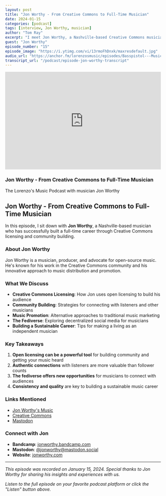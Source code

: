 ```yaml
---
layout: post
title: "Jon Worthy - From Creative Commons to Full-Time Musician"
date: 2024-01-15
categories: [podcast]
tags: [interview, Jon Worthy, musician]
author: "Tom Ray"
excerpt: "I meet Jon Worthy, a Nashville-based Creative Commons musician who has built a successful career through open licensing and community building."
guest: "Jon Worthy"
episode_number: "15"
episode_image: "https://i.ytimg.com/vi/13rmoFhDnxk/maxresdefault.jpg"
audio_url: "https://anchor.fm/lorenzosmusic/episodes/Basspistol---Music--Promotion-and-Navigating-The-Fediverse-e369vbj"
transcript_url: "/podcast/episode-jon-worthy-transcript"
---
```

<div class="video-card">
    <div class="video-embed">
        <iframe
            width="100%"
            height="315"
            src="https://www.youtube.com/embed/13rmoFhDnxk"
            title="Jon Worthy - From Creative Commons to Full-Time Musician"
            frameborder="0"
            allow="accelerometer; autoplay; clipboard-write; encrypted-media; gyroscope; picture-in-picture"
            allowfullscreen>
        </iframe>
    </div>
    <div class="video-info">
        <h3>Jon Worthy - From Creative Commons to Full-Time Musician</h3>
        <p>The Lorenzo's Music Podcast with musician Jon Worthy</p>
    </div>
</div>

## Jon Worthy - From Creative Commons to Full-Time Musician

In this episode, I sit down with **Jon Worthy**, a Nashville-based musician who has successfully built a full-time career through Creative Commons licensing and community building.

### About Jon Worthy

Jon Worthy is a musician, producer, and advocate for open-source music. He's known for his work in the Creative Commons community and his innovative approach to music distribution and promotion.

### What We Discuss

- **Creative Commons Licensing**: How Jon uses open licensing to build his audience
- **Community Building**: Strategies for connecting with listeners and other musicians
- **Music Promotion**: Alternative approaches to traditional music marketing
- **The Fediverse**: Exploring decentralized social media for musicians
- **Building a Sustainable Career**: Tips for making a living as an independent musician

### Key Takeaways

1. **Open licensing can be a powerful tool** for building community and getting your music heard
2. **Authentic connections** with listeners are more valuable than follower counts
3. **The fediverse offers new opportunities** for musicians to connect with audiences
4. **Consistency and quality** are key to building a sustainable music career

### Links Mentioned

- [Jon Worthy's Music](https://jonworthy.bandcamp.com)
- [Creative Commons](https://creativecommons.org)
- [Mastodon](https://joinmastodon.org)

### Connect with Jon

- **Bandcamp**: [jonworthy.bandcamp.com](https://jonworthy.bandcamp.com)
- **Mastodon**: [@jonworthy@mastodon.social](https://mastodon.social/@jonworthy)
- **Website**: [jonworthy.com](https://jonworthy.com)

---

*This episode was recorded on January 15, 2024. Special thanks to Jon Worthy for sharing his insights and experiences with us.*

*Listen to the full episode on your favorite podcast platform or click the "Listen" button above.*



